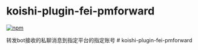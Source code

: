 # koishi-plugin-fei-pmforward

[![npm](https://img.shields.io/npm/v/koishi-plugin-fei-pmforward?style=flat-square)](https://www.npmjs.com/package/koishi-plugin-fei-pmforward)

转发bot接收的私聊消息到指定平台的指定账号
#   k o i s h i - p l u g i n - f e i - p m f o r w a r d  
 